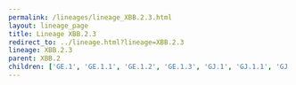```yaml
---
permalink: /lineages/lineage_XBB.2.3.html
layout: lineage_page
title: Lineage XBB.2.3
redirect_to: ../lineage.html?lineage=XBB.2.3
lineage: XBB.2.3
parent: XBB.2
children: ['GE.1', 'GE.1.1', 'GE.1.2', 'GE.1.3', 'GJ.1', 'GJ.1.1', 'GJ.1.2', 'GJ.1.2.1', 'GJ.1.2.2', 'GJ.1.2.3', 'GJ.1.2.4', 'GJ.1.2.5', 'GJ.1.2.6', 'GJ.1.2.7', 'GJ.1.2.8', 'GJ.2', 'GJ.3', 'GJ.4', 'GJ.5', 'GJ.5.1', 'GM.1', 'GM.2', 'GM.3', 'GM.3.1', 'GS.1', 'GS.2', 'GS.3', 'GS.4', 'GS.4.1', 'GS.5', 'GZ.1', 'HG.1', 'HG.2', 'HH.1', 'HH.1.1', 'HH.2', 'JA.1', 'XBB.2.3', 'XBB.2.3.1', 'XBB.2.3.2', 'XBB.2.3.3', 'XBB.2.3.4', 'XBB.2.3.5', 'XBB.2.3.6', 'XBB.2.3.7', 'XBB.2.3.8', 'XBB.2.3.9', 'XBB.2.3.10', 'XBB.2.3.11', 'XBB.2.3.12', 'XBB.2.3.13', 'XBB.2.3.14']
---
```

